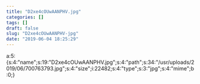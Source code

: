```yaml
---
title: "D2xe4cOUwAANPHV.jpg"
categories: []
tags: []
draft: false
slug: "D2xe4cOUwAANPHV-jpg"
date: "2019-06-04 18:25:29"
---
```


a:5:{s:4:"name";s:19:"D2xe4cOUwAANPHV.jpg";s:4:"path";s:34:"/usr/uploads/2019/06/700763793.jpg";s:4:"size";i:22482;s:4:"type";s:3:"jpg";s:4:"mime";b:0;}

